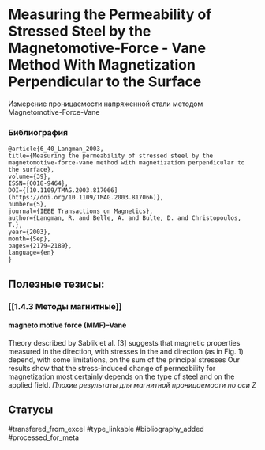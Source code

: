 # Measuring the Permeability of Stressed Steel by the Magnetomotive-Force - Vane Method With Magnetization Perpendicular to the Surface

Измерение проницаемости напряженной стали методом Magnetomotive-Force-Vane

### Библиография
```
@article{6_40_Langman_2003,
title={Measuring the permeability of stressed steel by the magnetomotive-force-vane method with magnetization perpendicular to the surface},
volume={39},
ISSN={0018-9464},
DOI={[10.1109/TMAG.2003.817066](https://doi.org/10.1109/TMAG.2003.817066)},
number={5},
journal={IEEE Transactions on Magnetics},
author={Langman, R. and Belle, A. and Bulte, D. and Christopoulos, T.},
year={2003},
month={Sep},
pages={2179–2189},
language={en}
}
```

## Полезные тезисы:
### [[1.4.3 Методы магнитные]]
#### magneto motive force (MMF)–Vane
Theory described by Sablik et al. [3] suggests that magnetic properties measured in the direction, with stresses in the and direction (as in Fig. 1) depend, with some limitations,
on the sum of the principal stresses Our results show that the stress-induced change of permeability for magnetization most certainly depends on the type of steel and on the applied field.
_Плохие результаты для магнитной проницаемости по оси Z_

## Статусы
#transfered_from_excel 
#type_linkable 
#bibliography_added
#processed_for_meta
